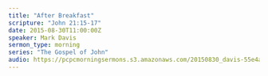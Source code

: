 ```yaml
---
title: "After Breakfast"
scripture: "John 21:15-17"
date: 2015-08-30T11:00:00Z
speaker: Mark Davis
sermon_type: morning
series: "The Gospel of John"
audio: https://pcpcmorningsermons.s3.amazonaws.com/20150830_davis-55e4a851a564c.mp3 
---
```



